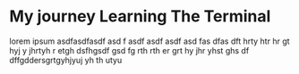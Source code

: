 # My journey Learning The Terminal

lorem ipsum  asdfasdfasdf asd f asdf asdf asdf asd fas dfas dft hrty htr hr gt hyj y jhrtyh r etgh dsfhgsdf gsd fg rth rth er grt hy jhr yhst ghs df dffgddersgrtgyhjyuj yh th utyu
